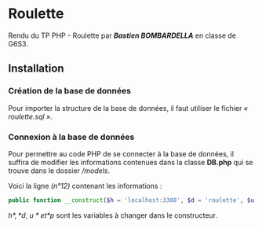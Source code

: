 # Roulette

Rendu du TP PHP - Roulette par ***Bastien BOMBARDELLA*** en classe de G6S3.

## Installation

### Création de la base de données
Pour importer la structure de la base de données, il faut utiliser le fichier *« roulette.sql »*.

### Connexion à la base de données
Pour permettre au code PHP de se connecter à la base de données, il suffira de modifier les informations contenues dans la classe **DB.php** qui se trouve dans le dossier 
*/models*.

Voici la ligne *(n°12)* contenant les informations :
```php
public function __construct($h = 'localhost:3308', $d = 'roulette', $u = 'root', $p = 'root')
```

*$h*, *$d*, *$u* et *$p* sont les variables à changer dans le constructeur.